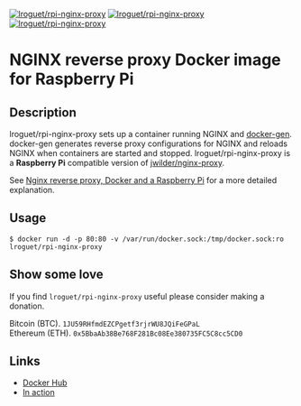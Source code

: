 [![lroguet/rpi-nginx-proxy](https://img.shields.io/docker/pulls/lroguet/rpi-nginx-proxy.svg)](https://hub.docker.com/r/lroguet/rpi-nginx-proxy/)
[![lroguet/rpi-nginx-proxy](https://images.microbadger.com/badges/version/lroguet/rpi-nginx-proxy.svg)](https://hub.docker.com/r/lroguet/rpi-nginx-proxy/) [![lroguet/rpi-nginx-proxy](https://images.microbadger.com/badges/image/lroguet/rpi-nginx-proxy.svg)](https://hub.docker.com/r/lroguet/rpi-nginx-proxy/)

# NGINX reverse proxy Docker image for Raspberry Pi

## Description
lroguet/rpi-nginx-proxy sets up a container running NGINX and [docker-gen](https://github.com/jwilder/docker-gen). docker-gen generates reverse proxy configurations for NGINX and reloads NGINX when containers are started and stopped. lroguet/rpi-nginx-proxy is a **Raspberry Pi** compatible version of [jwilder/nginx-proxy](https://github.com/jwilder/nginx-proxy).

See [Nginx reverse proxy, Docker and a Raspberry Pi](https://fourteenislands.io/2016/04/nginx-reverse-proxy-docker-and-a-raspberry-pi/) for a more detailed explanation.

## Usage
```
$ docker run -d -p 80:80 -v /var/run/docker.sock:/tmp/docker.sock:ro lroguet/rpi-nginx-proxy
```

## Show some love
If you find `lroguet/rpi-nginx-proxy` useful please consider making a donation.

Bitcoin (BTC). `1JU59RHfmdEZCPgetf3rjrWU8JQiFeGPaL`   
Ethereum (ETH). `0x5BbaAb38Be768F281Bc08Ee380735FC5C8cc5CD0`

## Links
* [Docker Hub](https://hub.docker.com/r/lroguet/rpi-nginx-proxy/)
* [In action](https://fourteenislands.io/2016/04/nginx-reverse-proxy-docker-and-a-raspberry-pi/)

